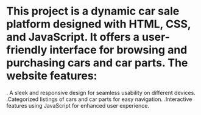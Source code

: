 # This project is a dynamic car sale platform designed with HTML, CSS, and JavaScript. It offers a user-friendly interface for browsing and purchasing cars and car parts. The website features:

 . A sleek and responsive design for seamless usability on different devices.
 .Categorized listings of cars and car parts for easy navigation.
 .Interactive features using JavaScript for enhanced user experience.
